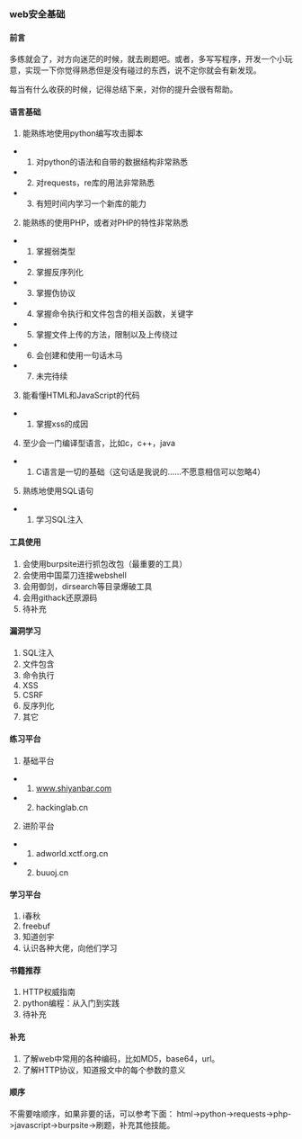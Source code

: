 ### web安全基础

#### 前言
多练就会了，对方向迷茫的时候，就去刷题吧。或者，多写写程序，开发一个小玩意，实现一下你觉得熟悉但是没有碰过的东西，说不定你就会有新发现。

每当有什么收获的时候，记得总结下来，对你的提升会很有帮助。

#### 语言基础

1. 能熟练地使用python编写攻击脚本
- 1. 对python的语法和自带的数据结构非常熟悉
- 2. 对requests，re库的用法非常熟悉
- 3. 有短时间内学习一个新库的能力
2. 能熟练的使用PHP，或者对PHP的特性非常熟悉
- 1. 掌握弱类型
- 2. 掌握反序列化
- 3. 掌握伪协议
- 4. 掌握命令执行和文件包含的相关函数，关键字
- 5. 掌握文件上传的方法，限制以及上传绕过
- 6. 会创建和使用一句话木马
- 7. 未完待续
3. 能看懂HTML和JavaScript的代码
- 1. 掌握xss的成因
4. 至少会一门编译型语言，比如c，c++，java
- 1. C语言是一切的基础（这句话是我说的……不愿意相信可以忽略4）
5. 熟练地使用SQL语句
- 1. 学习SQL注入

#### 工具使用

1. 会使用burpsite进行抓包改包（最重要的工具）
2. 会使用中国菜刀连接webshell
3. 会用御剑，dirsearch等目录爆破工具
4. 会用githack还原源码
5. 待补充

#### 漏洞学习
1. SQL注入
2. 文件包含
3. 命令执行
4. XSS
5. CSRF
6. 反序列化
7. 其它

#### 练习平台
1. 基础平台
- 1. www.shiyanbar.com
- 2. hackinglab.cn
2. 进阶平台
- 1. adworld.xctf.org.cn
- 2. buuoj.cn

#### 学习平台
1. i春秋
2. freebuf
3. 知道创宇
4. 认识各种大佬，向他们学习

#### 书籍推荐
1. HTTP权威指南
2. python编程：从入门到实践
3. 待补充

#### 补充
1. 了解web中常用的各种编码，比如MD5，base64，url。
2. 了解HTTP协议，知道报文中的每个参数的意义

#### 顺序
不需要啥顺序，如果非要的话，可以参考下面：
html->python->requests->php->javascript->burpsite->刷题，补充其他技能。